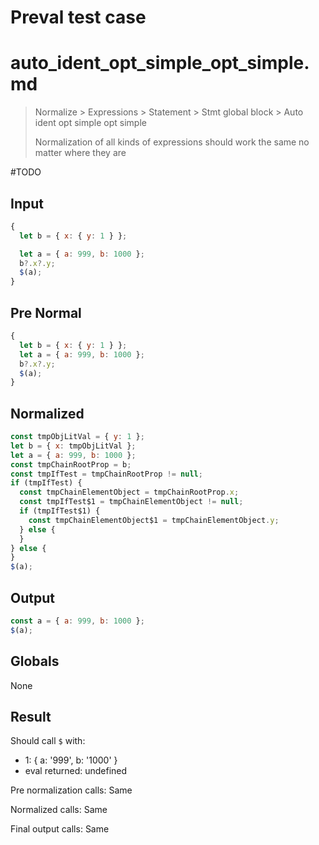 # Preval test case

# auto_ident_opt_simple_opt_simple.md

> Normalize > Expressions > Statement > Stmt global block > Auto ident opt simple opt simple
>
> Normalization of all kinds of expressions should work the same no matter where they are

#TODO

## Input

`````js filename=intro
{
  let b = { x: { y: 1 } };

  let a = { a: 999, b: 1000 };
  b?.x?.y;
  $(a);
}
`````

## Pre Normal

`````js filename=intro
{
  let b = { x: { y: 1 } };
  let a = { a: 999, b: 1000 };
  b?.x?.y;
  $(a);
}
`````

## Normalized

`````js filename=intro
const tmpObjLitVal = { y: 1 };
let b = { x: tmpObjLitVal };
let a = { a: 999, b: 1000 };
const tmpChainRootProp = b;
const tmpIfTest = tmpChainRootProp != null;
if (tmpIfTest) {
  const tmpChainElementObject = tmpChainRootProp.x;
  const tmpIfTest$1 = tmpChainElementObject != null;
  if (tmpIfTest$1) {
    const tmpChainElementObject$1 = tmpChainElementObject.y;
  } else {
  }
} else {
}
$(a);
`````

## Output

`````js filename=intro
const a = { a: 999, b: 1000 };
$(a);
`````

## Globals

None

## Result

Should call `$` with:
 - 1: { a: '999', b: '1000' }
 - eval returned: undefined

Pre normalization calls: Same

Normalized calls: Same

Final output calls: Same

